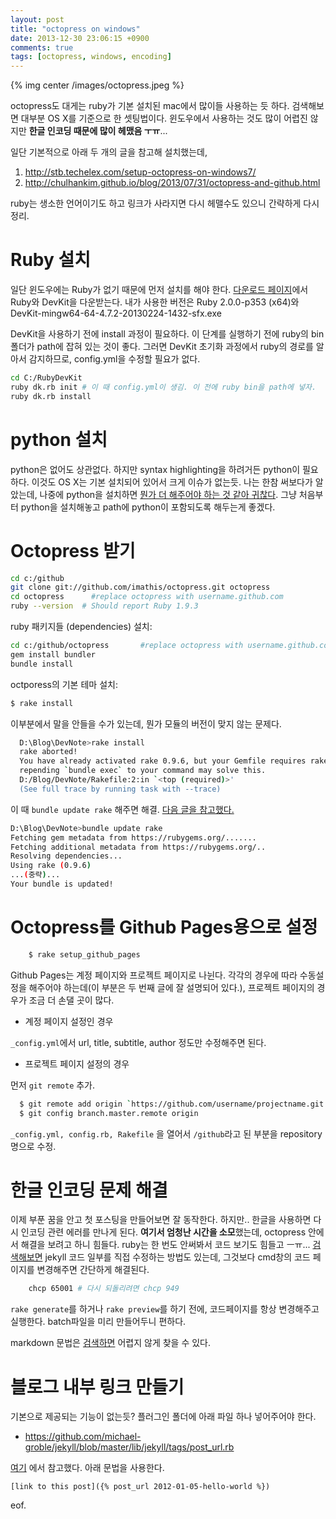 ```yaml
---
layout: post
title: "octopress on windows"
date: 2013-12-30 23:06:15 +0900
comments: true
tags: [octopress, windows, encoding]
---
```


{% img center /images/octopress.jpeg %}

octopress도 대게는 ruby가 기본 설치된 mac에서 많이들 사용하는 듯 하다. 검색해보면 대부분 OS X를 기준으로 한 셋팅법이다. 윈도우에서 사용하는 것도 많이 어렵진 않지만 **한글 인코딩 때문에 많이 헤맸음 ㅜㅠ**...

일단 기본적으로 아래 두 개의 글을 참고해 설치했는데,

1. http://stb.techelex.com/setup-octopress-on-windows7/
2. http://chulhankim.github.io/blog/2013/07/31/octopress-and-github.html

ruby는 생소한 언어이기도 하고 링크가 사라지면 다시 헤맬수도 있으니 간략하게 다시 정리.

<!-- more -->

# Ruby 설치

일단 윈도우에는 Ruby가 없기 때문에 먼저 설치를 해야 한다.
[다운로드 페이지](http://rubyinstaller.org/downloads/)에서 Ruby와 DevKit을 다운받는다. 
내가 사용한 버전은 Ruby 2.0.0-p353 (x64)와 DevKit-mingw64-64-4.7.2-20130224-1432-sfx.exe

DevKit을 사용하기 전에 install 과정이 필요하다. 이 단계를 실행하기 전에 ruby의 bin 폴더가 path에 잡혀 있는 것이 좋다. 그러면 DevKit 초기화 과정에서 ruby의 경로를 알아서 감지하므로, config.yml을 수정할 필요가 없다. 

```bash
cd C:/RubyDevKit
ruby dk.rb init # 이 때 config.yml이 생김. 이 전에 ruby bin을 path에 넣자.
ruby dk.rb install
```

# python 설치

python은 없어도 상관없다. 하지만 syntax highlighting을 하려거든 python이 필요하다. 이것도 OS X는 기본 설치되어 있어서 크게 이슈가 없는듯. 나는 한참 써보다가 알았는데, 나중에 python을 설치하면 [뭔가 더 해주어야 하는 것 같아 귀찮다](https://github.com/imathis/octopress/issues/262). 그냥 처음부터 python을 설치해놓고 path에 python이 포함되도록 해두는게 좋겠다. 

# Octopress 받기

```bash
cd c:/github
git clone git://github.com/imathis/octopress.git octopress 
cd octopress      #replace octopress with username.github.com  
ruby --version  # Should report Ruby 1.9.3
```

ruby 패키지들 (dependencies) 설치:

```bash
cd c:/github/octopress       #replace octopress with username.github.com
gem install bundler
bundle install
```
octporess의 기본 테마 설치:

```bash
$ rake install
```

이부분에서 말을 안들을 수가 있는데, 뭔가 모듈의 버전이 맞지 않는 문제다.

```bash
  D:\Blog\DevNote>rake install
  rake aborted!
  You have already activated rake 0.9.6, but your Gemfile requires rake 0.9.2.2. P
  repending `bundle exec` to your command may solve this.
  D:/Blog/DevNote/Rakefile:2:in `<top (required)>'
  (See full trace by running task with --trace)
```

이 때 `bundle update rake` 해주면 해결. [다음 글을 참고했다.](http://stackoverflow.com/questions/6080040/you-have-already-activated-rake-0-9-0-but-your-gemfile-requires-rake-0-8-7)

```bash
D:\Blog\DevNote>bundle update rake
Fetching gem metadata from https://rubygems.org/.......
Fetching additional metadata from https://rubygems.org/..
Resolving dependencies...
Using rake (0.9.6)
...(중략)...
Your bundle is updated!
```

# Octopress를 Github Pages용으로 설정

```bash
    $ rake setup_github_pages
```

Github Pages는 계정 페이지와 프로젝트 페이지로 나뉜다.
각각의 경우에 따라 수동설정을 해주어야 하는데(이 부분은 두 번째 글에 잘 설명되어 있다.), 프로젝트 페이지의 경우가 조금 더 손댈 곳이 많다.

* 계정 페이지 설정인 경우

`_config.yml`에서 url, title, subtitle, author 정도만 수정해주면 된다.

* 프로젝트 페이지 설정의 경우

먼저 `git remote` 추가.

```bash
  $ git remote add origin `https://github.com/username/projectname.git
  $ git config branch.master.remote origin
```

`_config.yml, config.rb, Rakefile` 을 열어서 `/github`라고 된 부분을 repository 명으로 수정.

# 한글 인코딩 문제 해결

이제 부푼 꿈을 안고 첫 포스팅을 만들어보면 잘 동작한다. 
하지만.. 한글을 사용하면 다시 인코딩 관련 에러를 만나게 된다. 
**여기서 엄청난 시간을 소모**했는데, octopress 안에서 해결을 보려고 하니 힘들다. ruby는 한 번도 안써봐서 코드 보기도 힘들고 ㅡㅠ...
[검색해보면](http://www.qstata.com/blog/2013/06/20/rake-generate-utf-8-errors-on-windows/) jekyll 코드 일부를 직접 수정하는 방법도 있는데,
그것보다 cmd창의 코드 페이지를 변경해주면 간단하게 해결된다. 

```bash
    chcp 65001 # 다시 되돌리려면 chcp 949
```

`rake generate`를 하거나 `rake preview`를 하기 전에, 코드페이지를 항상 변경해주고 실행한다. batch파일을 미리 만들어두니 편하다.

markdown 문법은 [검색하면](https://github.com/adam-p/markdown-here/wiki/Markdown-Cheatsheet) 어렵지 않게 찾을 수 있다. 

# 블로그 내부 링크 만들기

기본으로 제공되는 기능이 없는듯? 플러그인 폴더에 아래 파일 하나 넣어주어야 한다.

* https://github.com/michael-groble/jekyll/blob/master/lib/jekyll/tags/post_url.rb

[여기](http://kqueue.org/blog/2012/01/05/hello-world/#internal-post-linking) 에서 참고했다. 아래 문법을 사용한다.

```
[link to this post]({% post_url 2012-01-05-hello-world %})
```

eof.

